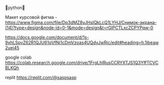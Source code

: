

🗿python🗿





Макет курсовой фигма - https://www.figma.com/file/Dp3dMZ8vJHsIQkLcQ1LYHJ/Снимок-экрана-(14)?type=design&node-id=0-1&mode=design&t=rGlPCTLxcZCPYPqw-0


https://docs.google.com/document/d/1s-9xhLSpvZ62R1QJU61qVfNi1cDmVzoas4UQdvJwRjc/edit#heading=h.1ibeaw2uei45

google colab https://colab.research.google.com/drive/1FrgLhlRusCCRYXTJS1Q3YffTCVCBLKQh

replit https://replit.com/@saspsasp
